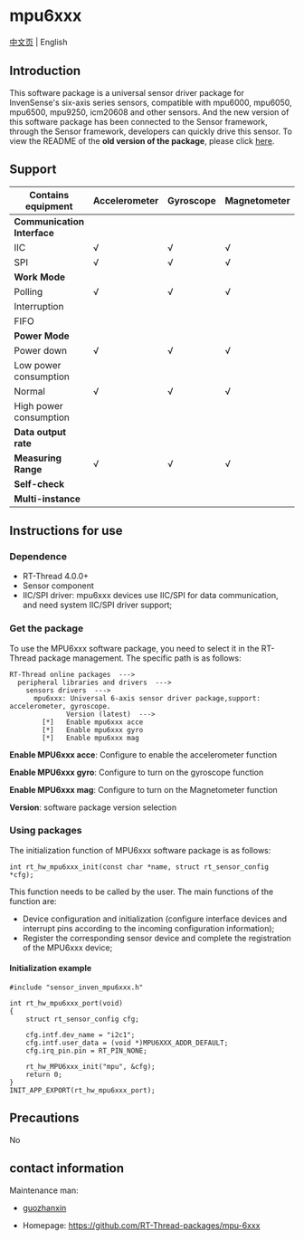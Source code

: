 # mpu6xxx

[中文页](README_ZH.md) | English

## Introduction

This software package is a universal sensor driver package for InvenSense's six-axis series sensors, compatible with mpu6000, mpu6050, mpu6500, mpu9250, icm20608 and other sensors. And the new version of this software package has been connected to the Sensor framework, through the Sensor framework, developers can quickly drive this sensor. To view the README of the **old version of the package**, please click [here](README_OLD.md).

## Support

| Contains equipment          | Accelerometer | Gyroscope | Magnetometer |
| --------------------------- | ------------- | --------- | ------------ |
| **Communication Interface** |               |           |              |
| IIC                         | √             | √         | √            |
| SPI                         | √             | √         | √            |
| **Work Mode**               |               |           |              |
| Polling                     | √             | √         | √            |
| Interruption                |               |           |              |
| FIFO                        |               |           |              |
| **Power Mode**              |               |           |              |
| Power down                  | √             | √         | √            |
| Low power consumption       |               |           |              |
| Normal                      | √             | √         | √            |
| High power consumption      |               |           |              |
| **Data output rate**        |               |           |              |
| **Measuring Range**         | √             | √         | √            |
| **Self-check**              |               |           |              |
| **Multi-instance**          |               |           |              |

## Instructions for use

### Dependence

- RT-Thread 4.0.0+
- Sensor component
- IIC/SPI driver: mpu6xxx devices use IIC/SPI for data communication, and need system IIC/SPI driver support;

### Get the package

To use the MPU6xxx software package, you need to select it in the RT-Thread package management. The specific path is as follows:

```
RT-Thread online packages  --->
  peripheral libraries and drivers  --->
    sensors drivers  --->
      mpu6xxx: Universal 6-axis sensor driver package,support: accelerometer, gyroscope.
              Version (latest)  --->
        [*]   Enable mpu6xxx acce
        [*]   Enable mpu6xxx gyro
        [*]   Enable mpu6xxx mag
```

**Enable MPU6xxx acce**: Configure to enable the accelerometer function

**Enable MPU6xxx gyro**: Configure to turn on the gyroscope function

**Enable MPU6xxx mag**: Configure to turn on the Magnetometer function

**Version**: software package version selection

### Using packages

The initialization function of MPU6xxx software package is as follows:

```
int rt_hw_mpu6xxx_init(const char *name, struct rt_sensor_config *cfg);
```

This function needs to be called by the user. The main functions of the function are:

- Device configuration and initialization (configure interface devices and interrupt pins according to the incoming configuration information);
- Register the corresponding sensor device and complete the registration of the MPU6xxx device;

#### Initialization example

```
#include "sensor_inven_mpu6xxx.h"

int rt_hw_mpu6xxx_port(void)
{
    struct rt_sensor_config cfg;
    
    cfg.intf.dev_name = "i2c1";
    cfg.intf.user_data = (void *)MPU6XXX_ADDR_DEFAULT;
    cfg.irq_pin.pin = RT_PIN_NONE;

    rt_hw_MPU6xxx_init("mpu", &cfg);
    return 0;
}
INIT_APP_EXPORT(rt_hw_mpu6xxx_port);
```

## Precautions

No

## contact information

Maintenance man:

- [guozhanxin](https://github.com/Guozhanxin)

- Homepage: <https://github.com/RT-Thread-packages/mpu-6xxx>
